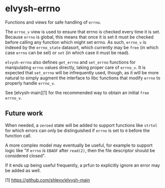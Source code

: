 elvysh-errno
============

Functions and views for safe handling of `errno`.

The `errno_v` view is used to ensure that errno is checked every time it is set.
Because `errno` is global, this means that once it is set it must be checked
before calling any function which might set errno. As such, `errno_v` is indexed
by the `errno_state` datasort, which currently may be `free` (in which case
`errno` can be set) or `set` (in which case it must be read).

`elvysh-errno` also defines `get_errno` and `set_errno` functions for
manipulating `errno` values directly, taking proper care of `errno_v`. It is
expected that `set_errno` will be infrequently used, though, as it will be more
natural to simply augment the interface to libc functions that modify `errno` to
properly handle `errno_v`.

See [elvysh-main][1] for the recommended way to obtain an initial `free`
`errno_v`.

Future work
------------

When needed, a `zeroed` state will be added to support functions like `strtol`
for which errors can only be distinguished if `errno` is set to `0` before the
function call.

A more complex model may eventually be useful, for example to support logic like
"if `errno` is `EBADF` after `read(2)`, then the file descriptor should be
considered closed".

If it ends up being useful frequently, a prfun to explicitly ignore an error may
be added as well.

[1] https://github.com/shlevy/elvysh-main
